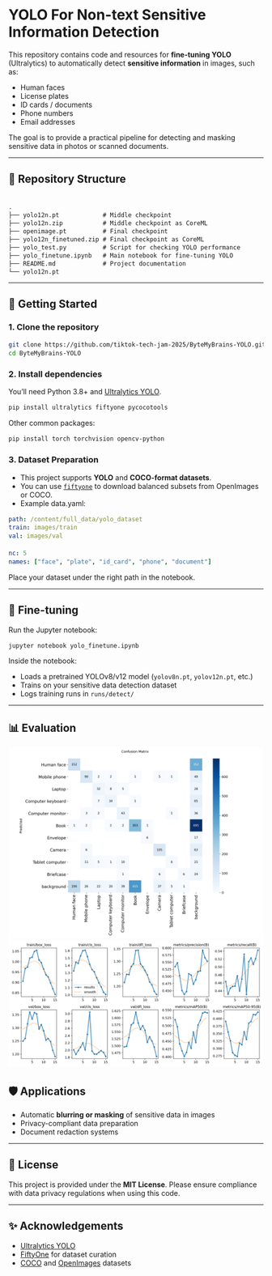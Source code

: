 # YOLO For Non-text Sensitive Information Detection

This repository contains code and resources for **fine-tuning YOLO** (Ultralytics) to automatically detect **sensitive information** in images, such as:

- Human faces  
- License plates  
- ID cards / documents  
- Phone numbers  
- Email addresses  

The goal is to provide a practical pipeline for detecting and masking sensitive data in photos or scanned documents.

---

## 📂 Repository Structure

```

.
├── yolo12n.pt            # Middle checkpoint
├── yolo12n.zip           # Middle checkpoint as CoreML
├── openimage.pt          # Final checkpoint
├── yolo12n_finetuned.zip # Final checkpoint as CoreML
├── yolo_test.py          # Script for checking YOLO performance
├── yolo_finetune.ipynb   # Main notebook for fine-tuning YOLO
├── README.md             # Project documentation
└── yolo12n.pt

````

---

## 🚀 Getting Started

### 1. Clone the repository
```bash
git clone https://github.com/tiktok-tech-jam-2025/ByteMyBrains-YOLO.git
cd ByteMyBrains-YOLO
````

### 2. Install dependencies

You’ll need Python 3.8+ and [Ultralytics YOLO](https://docs.ultralytics.com).

```bash
pip install ultralytics fiftyone pycocotools
```

Other common packages:

```bash
pip install torch torchvision opencv-python
```

### 3. Dataset Preparation

* This project supports **YOLO** and **COCO-format datasets**.
* You can use [`fiftyone`](https://voxel51.com/docs/fiftyone/) to download balanced subsets from OpenImages or COCO.
* Example data.yaml:

```yaml
path: /content/full_data/yolo_dataset
train: images/train
val: images/val

nc: 5
names: ["face", "plate", "id_card", "phone", "document"]
```

Place your dataset under the right path in the notebook.

---

## 📓 Fine-tuning

Run the Jupyter notebook:

```bash
jupyter notebook yolo_finetune.ipynb
```

Inside the notebook:

* Loads a pretrained YOLOv8/v12 model (`yolov8n.pt`, `yolov12n.pt`, etc.)
* Trains on your sensitive data detection dataset
* Logs training runs in `runs/detect/`

---

## 📊 Evaluation

![alt text](<assets/confusion_matrix .png>)
![alt text](<assets/results.png>)


## 🛡️ Applications

* Automatic **blurring or masking** of sensitive data in images
* Privacy-compliant data preparation
* Document redaction systems

---

## 📜 License

This project is provided under the **MIT License**.
Please ensure compliance with data privacy regulations when using this code.

---

## ✨ Acknowledgements

* [Ultralytics YOLO](https://github.com/ultralytics/ultralytics)
* [FiftyOne](https://github.com/voxel51/fiftyone) for dataset curation
* [COCO](https://cocodataset.org) and [OpenImages](https://storage.googleapis.com/openimages/web/index.html) datasets



